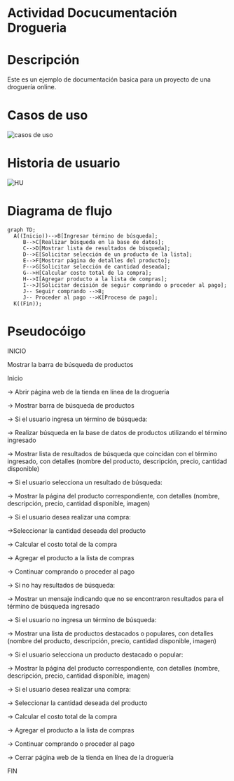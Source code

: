 # Actividad Docucumentación Drogueria
# Descripción
Este es un ejemplo de documentación basica para un proyecto de una droguería online.

# Casos de uso
![casos de uso](https://github.com/Coyote938/ActividadDocDrogueria/assets/32604986/6fcadd55-d2d0-4d56-9f27-79a5ec691d89)

# Historia de usuario
![HU](https://github.com/Coyote938/ActividadDocDrogueria/assets/32604986/960b04a7-0078-476b-8bf7-0fbaf4763f1a)

# Diagrama de flujo
```mermaid
graph TD;
  A((Inicio))-->B[Ingresar término de búsqueda];
     B-->C[Realizar búsqueda en la base de datos];
     C-->D[Mostrar lista de resultados de búsqueda];
     D-->E[Solicitar selección de un producto de la lista];
     E-->F[Mostrar página de detalles del producto];
     F-->G[Solicitar selección de cantidad deseada];
     G-->H[Calcular costo total de la compra];
     H-->I[Agregar producto a la lista de compras];
     I-->J[Solicitar decisión de seguir comprando o proceder al pago]; 
     J-- Seguir comprando -->B;
     J-- Proceder al pago -->K[Proceso de pago];
  K((Fin));
```
# Pseudocóigo
INICIO

Mostrar la barra de búsqueda de productos

Inicio

-> Abrir página web de la tienda en línea de la droguería

-> Mostrar barra de búsqueda de productos

-> Si el usuario ingresa un término de búsqueda:

-> Realizar búsqueda en la base de datos de productos utilizando el término ingresado

-> Mostrar lista de resultados de búsqueda que coincidan con el término ingresado, con detalles (nombre del producto, descripción, precio, cantidad disponible)

-> Si el usuario selecciona un resultado de búsqueda:

-> Mostrar la página del producto correspondiente, con detalles (nombre, descripción, precio, cantidad disponible, imagen)

-> Si el usuario desea realizar una compra:

->Seleccionar la cantidad deseada del producto

-> Calcular el costo total de la compra

-> Agregar el producto a la lista de compras

-> Continuar comprando o proceder al pago

-> Si no hay resultados de búsqueda:

-> Mostrar un mensaje indicando que no se encontraron resultados para el término de búsqueda ingresado

-> Si el usuario no ingresa un término de búsqueda:

-> Mostrar una lista de productos destacados o populares, con detalles (nombre del producto, descripción, precio, cantidad disponible, imagen)

-> Si el usuario selecciona un producto destacado o popular:

-> Mostrar la página del producto correspondiente, con detalles (nombre, descripción, precio, cantidad disponible, imagen)

-> Si el usuario desea realizar una compra:

-> Seleccionar la cantidad deseada del producto

-> Calcular el costo total de la compra

-> Agregar el producto a la lista de compras

-> Continuar comprando o proceder al pago

-> Cerrar página web de la tienda en línea de la droguería

FIN
